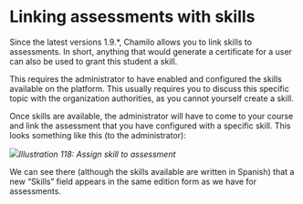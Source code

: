 # Linking assessments with skills

Since the latest versions 1.9.\*, Chamilo allows you to link skills to assessments. In short, anything that would generate a certificate for a user can also be used to grant this student a skill.

This requires the administrator to have enabled and configured the skills available on the platform. This usually requires you to discuss this specific topic with the organization authorities, as you cannot yourself create a skill.

Once skills are available, the administrator will have to come to your course and link the assessment that you have configured with a specific skill. This looks something like this \(to the administrator\):

![](../../.gitbook/assets/image15%20%281%29.png)_Illustration 118: Assign skill to assessment_

We can see there \(although the skills available are written in Spanish\) that a new “Skills” field appears in the same edition form as we have for assessments.

